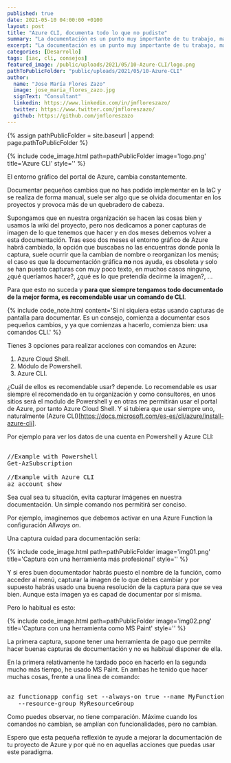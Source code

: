 ```yaml
---
published: true
date: 2021-05-10 04:00:00 +0100
layout: post
title: "Azure CLI, documenta todo lo que no pudiste"
summary: "La documentación es un punto muy importante de tu trabajo, máxime en un entorno como Azure. Os dejo un pequeño consejo para tu dia a dia."
excerpt: "La documentación es un punto muy importante de tu trabajo, máxime en un entorno como Azure. Usar Azure CLI es una forma optima para documentar, veamos por qué."
categories: [Desarrollo]
tags: [iac, cli, consejos]
featured_image: /public/uploads/2021/05/10-Azure-CLI/logo.png
pathToPublicFolder: "public/uploads/2021/05/10-Azure-CLI"
author:
  name: "Jose María Flores Zazo"
  image: jose_maria_flores_zazo.jpg
  signText: "Consultant"
  linkedin: https://www.linkedin.com/in/jmfloreszazo/
  twitter: https://www.twitter.com/jmfloreszazo/
  github: https://github.com/jmfloreszazo
---
```

{% assign pathPublicFolder = site.baseurl | append: page.pathToPublicFolder %}

{% include code_image.html path=pathPublicFolder
image='logo.png'
title='Azure CLI'
style=''
%}


El entorno gráfico del portal de Azure, cambia constantemente.

Documentar pequeños cambios que no has podido implementar en la IaC y se realiza de forma manual, suele ser algo que se olvida documentar en los proyectos y provoca más de un quebradero de cabeza.

Supongamos que en nuestra organización se hacen las cosas bien y usamos la wiki del proyecto, pero nos dedicamos a poner capturas de imagen de lo que tenemos que hacer y en dos meses debemos volver a esta documentación. Tras esos dos meses el entorno gráfico de Azure habrá cambiado, la opción que buscabas no las encuentras donde ponía la captura, suele ocurrir que la cambian de nombre o reorganizan los menús; el caso es que la documentación gráfica **no** nos ayuda, es obsoleta y solo se han puesto capturas con muy poco texto, en muchos casos ninguno, ¿qué queríamos hacer?, ¿qué es lo que pretendía decirme la imagen?, ...

Para que esto no suceda y **para que siempre tengamos todo documentado de la mejor forma, es recomendable usar un comando de CLI**.

{% include code_note.html 
content='Si ni siquiera estas usando capturas de pantalla para documentar. Es un consejo, comienza a documentar esos pequeños cambios, y ya que comienzas a hacerlo, comienza bien: usa comandos CLI.'
%}

Tienes 3 opciones para realizar acciones con comandos en Azure:

1.	Azure Cloud Shell.
2.	Módulo de Powershell.
3.	Azure CLI.

¿Cuál de ellos es recomendable usar? depende. Lo recomendable es usar siempre el recomendado en tu organización y como consultores, en unos sitios será el modulo de Powershell y en otras me permitirán usar el portal de Azure, por tanto Azure Cloud Shell. Y si tubiera que usar siempre uno, naturalmente (Azure CLI)[https://docs.microsoft.com/es-es/cli/azure/install-azure-cli].

Por ejemplo para ver los datos de una cuenta en Powershell y Azure CLI:

<pre data-enlighter-language="Powerhsell">  
//Example with Powershell
Get-AzSubscription

//Example with Azure CLI
az account show
</pre>  

Sea cual sea tu situación, evita capturar imágenes en nuestra documentación. Un simple comando nos permitirá ser conciso.

Por ejemplo, imaginemos que debemos activar en una Azure Function la configuración _Allways on_.

Una captura cuidad para documentación sería:

{% include code_image.html path=pathPublicFolder
image='img01.png'
title='Captura con una herramienta más profesional'
style=''
%}

Y si eres buen documentador habrás puesto el nombre de la función, como acceder al menú, capturar la imagen de lo que debes cambiar y por supuesto habrás usado una buena resolución de la captura para que se vea bien. Aunque esta imagen ya es capad de documentar por sí misma.

Pero lo habitual es esto:

{% include code_image.html path=pathPublicFolder
image='img02.png'
title='Captura con una herramienta como MS Paint'
style=''
%}

La primera captura, supone tener una herramienta de pago que permite hacer buenas capturas de documentación y no es habitual disponer de ella.

En la primera relativamente he tardado poco en hacerlo en la segunda mucho más tiempo, he usado MS Paint. En ambas he tenido que hacer muchas cosas, frente a una línea de comando:

<pre data-enlighter-language="Powerhsell">  
az functionapp config set --always-on true --name MyFunctionApp 
   --resource-group MyResourceGroup
</pre>  

Como puedes observar, no tiene comparación. Máxime cuando los comandos no cambian, se amplían con funcionalidades, pero no cambian.

Espero que esta pequeña reflexión te ayude a mejorar la documentación de tu proyecto de Azure y por qué no en aquellas acciones que puedas usar este paradigma.
